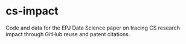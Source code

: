 # cs-impact
Code and data for the EPJ Data Science paper on tracing CS research impact through GitHub reuse and patent citations.
